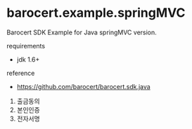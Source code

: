 barocert.example.springMVC
=========================

Barocert SDK Example for Java springMVC version.
 
requirements 
 * jdk 1.6+

reference
 * https://github.com/barocert/barocert.sdk.java

1. 출금동의 
2. 본인인증
3. 전자서명
